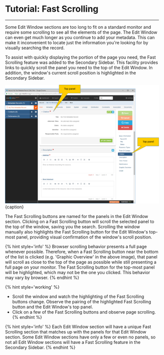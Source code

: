 # Tutorial: Fast Scrolling
--- 

Some <span class="md-window">Edit Window</span> sections are too long to fit on a standard monitor and require some scrolling to see all the elements of the page.  The Edit Window can even get much longer as you continue to add your metadata.  This can make it inconvenient to locate just the information you're looking for by visually searching the record.

To assist with quickly displaying the portion of the page you need, the <span class="md-window">Fast Scrolling</span> feature was added to the <span class="md-window">Secondary Sidebar</span>.  This facility provides links to quickly scroll the panel you need to the top of the <span class="md-window">Edit Window</span>.  In addition, the window's current scroll position is highlighted in the <span class="md-window">Secondary Sidebar</span>.  

![Secondary Sidebar Fast Scrolling Facility](/assets/tutorial/fast-scrolling.png){caption}

The <span class="md-window">Fast Scrolling</span> buttons are named for the panels in the <span class="md-window">Edit Window</span> section.  Clicking on a <span class="md-window">Fast Scrolling</span> button will scroll the selected panel to the top of the window, saving you the search.  Scrolling the window manually also highlights the <span class="md-window">Fast Scrolling</span> button for the <span class="md-window">Edit Window's</span> top-most panel, providing visual confirmation of the window's scroll position. 

{% hint style='info' %}
  Browser scrolling behavior presents a full page whenever possible.  Therefore, when a <span class="md-window">Fast Scrolling</span> button near the bottom of the list is clicked (e.g. 'Graphic Overview' in the above image), that panel will scroll as close to the top of the page as possible while still presenting a full page on your monitor.  The <span class="md-window">Fast Scrolling</span> button for the top-most panel will be highlighted, which may not be the one you clicked. This behavior may vary by browser.
{% endhint %} 

{% hint style='working' %}
  * Scroll the window and watch the highlighting of the <span class="md-window">Fast Scrolling</span> buttons change.  Observe the pairing of the highlighted <span class="md-window">Fast Scrolling</span> button and the <span class="md-window">Edit Window's</span> top panel.
  * Click on a few of the <span class="md-window">Fast Scrolling</span> buttons and observe page scrolling. 
{% endhint %}

{% hint style='info' %}
  Each <span class="md-window">Edit Window</span> section will have a unique <span class="md-window">Fast Scrolling</span> section that matches up with the panels for that <span class="md-window">Edit Window</span> section.  Some <span class="md-window">Edit Window</span> sections have only a few or even no panels, so not all <span class="md-window">Edit Window</span> sections will have a <span class="md-window">Fast Scrolling</span> feature in the <span class="md-window">Secondary Sidebar</span>. 
{% endhint %}
